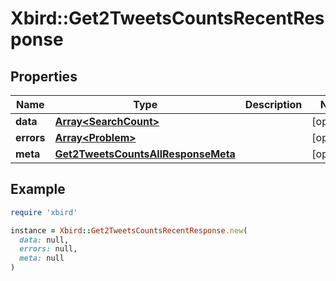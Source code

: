 # Xbird::Get2TweetsCountsRecentResponse

## Properties

| Name | Type | Description | Notes |
| ---- | ---- | ----------- | ----- |
| **data** | [**Array&lt;SearchCount&gt;**](SearchCount.md) |  | [optional] |
| **errors** | [**Array&lt;Problem&gt;**](Problem.md) |  | [optional] |
| **meta** | [**Get2TweetsCountsAllResponseMeta**](Get2TweetsCountsAllResponseMeta.md) |  | [optional] |

## Example

```ruby
require 'xbird'

instance = Xbird::Get2TweetsCountsRecentResponse.new(
  data: null,
  errors: null,
  meta: null
)
```

